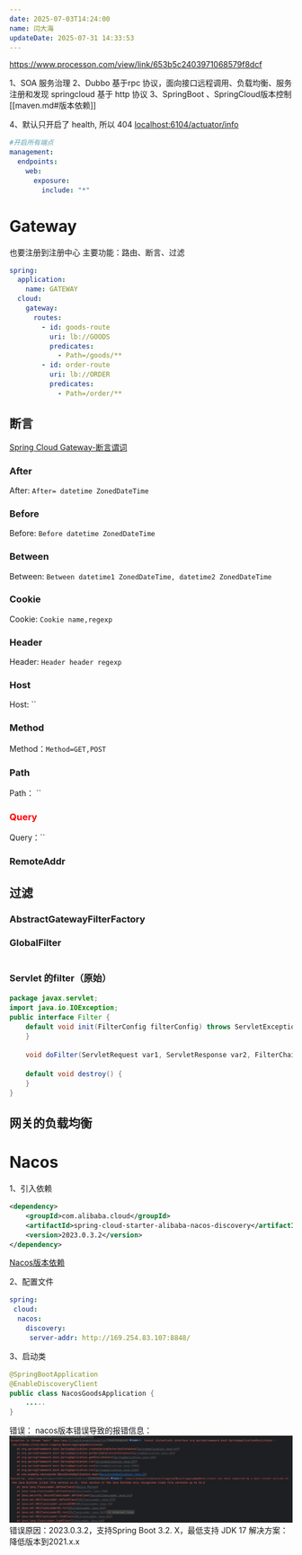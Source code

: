 ```yaml
---
date: 2025-07-03T14:24:00
name: 闫大海
updateDate: 2025-07-31 14:33:53
---
```

https://www.processon.com/view/link/653b5c2403971068579f8dcf

1、SOA 服务治理
2、Dubbo 基于rpc 协议，面向接口远程调用、负载均衡、服务注册和发现
	springcloud 基于 http 协议
3、SpringBoot 、SpringCloud版本控制
[[maven.md#版本依赖]]



4、默认只开启了 health, 所以 404 
[localhost:6104/actuator/info](http://localhost:6104/actuator/info)
```yml 开启所有端点
#开启所有端点  
management:  
  endpoints:  
    web:  
      exposure:  
        include: "*"
```


# Gateway 
也要注册到注册中心
主要功能：路由、断言、过滤
```yml title="多模块配置"
spring:  
  application:  
    name: GATEWAY  
  cloud:  
    gateway:  
      routes:  
        - id: goods-route  
          uri: lb://GOODS  
          predicates:  
            - Path=/goods/**  
        - id: order-route  
          uri: lb://ORDER  
          predicates:  
            - Path=/order/**
```
## 断言
[Spring Cloud Gateway-断言谓词](https://docs.spring.io/spring-cloud-gateway/docs/3.1.9/reference/html/#the-after-route-predicate-factory)
### After
After: `After= datetime ZonedDateTime`
### Before
Before: `Before datetime ZonedDateTime`
### Between
Between: `Between datetime1 ZonedDateTime, datetime2 ZonedDateTime`
### Cookie
Cookie: `Cookie name,regexp`
### Header
Header:  `Header header regexp`

### Host
Host: ``
### Method
Method：`Method=GET,POST`
### Path
Path： ``
### <font color="#ff0000">Query</font>
Query：``
### RemoteAddr

## 过滤
### AbstractGatewayFilterFactory
### GlobalFilter
```
```

### Servlet 的filter（原始）
```java
package javax.servlet;
import java.io.IOException;
public interface Filter {  
    default void init(FilterConfig filterConfig) throws ServletException {  
    }  
  
    void doFilter(ServletRequest var1, ServletResponse var2, FilterChain var3) throws IOException, ServletException;  
  
    default void destroy() {  
    }  
}
```

## 网关的负载均衡


# Nacos
1、引入依赖
```xml
<dependency>  
    <groupId>com.alibaba.cloud</groupId>  
    <artifactId>spring-cloud-starter-alibaba-nacos-discovery</artifactId>  
    <version>2023.0.3.2</version>  
</dependency>
```
 [Nacos版本依赖](BigSea/后端/微服务/Nacos.md#版本依赖)
 
2、配置文件
```yml
spring:
 cloud:  
  nacos:  
    discovery:  
     server-addr: http://169.254.83.107:8848/
```

3、启动类
```java
@SpringBootApplication
@EnableDiscoveryClient
public class NacosGoodsApplication {
	.....
}
```



错误：
nacos版本错误导致的报错信息：
![nacos版本错误导致的报错信息](https://raw.githubusercontent.com/ydh1cnn6/pic/master/2025-07-22-202507221738167.png)
错误原因：2023.0.3.2，支持Spring Boot 3.2. X，最低支持 JDK 17
解决方案：降低版本到2021.x.x


